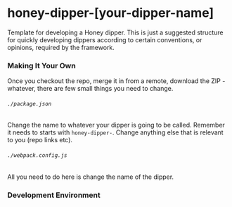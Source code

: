 # honey-dipper-[your-dipper-name]

Template for developing a Honey dipper. This is just a suggested structure for quickly developing dippers according to certain conventions, or opinions, required by the framework.

### Making It Your Own

Once you checkout the repo, merge it in from a remote, download the ZIP - whatever, there are few small things you need to change.

###### `./package.json`

Change the name to whatever your dipper is going to be called. Remember it needs to starts with `honey-dipper-`. Change anything else that is relevant to you (repo links etc).

###### `./webpack.config.js`

All you need to do here is change the name of the dipper.

### Development Environment
